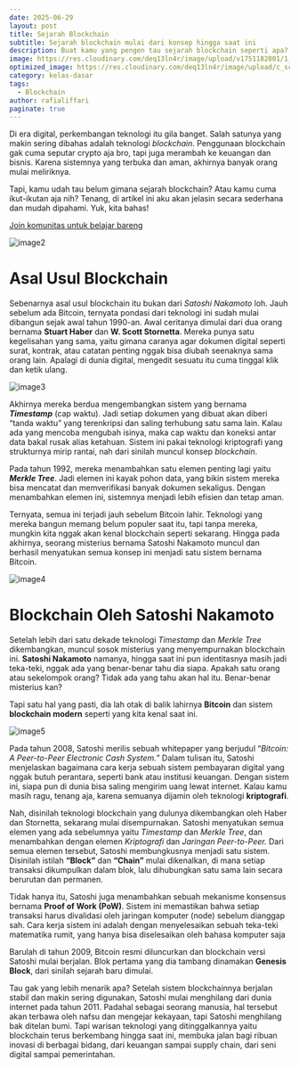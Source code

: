 ```yaml
---
date: 2025-06-29
layout: post
title: Sejarah Blockchain
subtitle: Sejarah blockchain mulai dari konsep hingga saat ini
description: Buat kamu yang pengen tau sejarah blockchain seperti apa? Artikel ini cocok buat kamu baca
image: https://res.cloudinary.com/deq13ln4r/image/upload/v1751182801/1_zgmzc5.png
optimized_image: https://res.cloudinary.com/deq13ln4r/image/upload/c_scale,w_380/v1751182801/1_zgmzc5.png
category: kelas-dasar
tags:
  - Blockchain
author: rafialiffari
paginate: true
---
```

Di era digital, perkembangan teknologi itu gila banget. Salah satunya yang makin sering dibahas adalah teknologi *blockchain*. Penggunaan blockchain gak cuma seputar crypto aja bro, tapi juga merambah ke keuangan dan bisnis. Karena sistemnya yang terbuka dan aman, akhirnya banyak orang mulai meliriknya. 

Tapi, kamu udah tau belum gimana sejarah blockchain? Atau kamu cuma ikut-ikutan aja nih? Tenang, di artikel ini aku akan jelasin secara sederhana dan mudah dipahami. Yuk, kita bahas\!

[Join komunitas untuk belajar bareng](https://t.me/Blockhore)

![image2](https://res.cloudinary.com/deq13ln4r/image/upload/v1751182798/2_dloags.png)

# Asal Usul Blockchain

Sebenarnya asal usul blockchain itu bukan dari *Satoshi Nakamoto* loh. Jauh sebelum ada Bitcoin, ternyata pondasi dari teknologi ini sudah mulai dibangun sejak awal tahun 1990-an. Awal ceritanya dimulai dari dua orang bernama **Stuart Haber** dan **W. Scott Stornetta**. Mereka punya satu kegelisahan yang sama, yaitu gimana caranya agar dokumen digital seperti surat, kontrak, atau catatan penting nggak bisa diubah seenaknya sama orang lain. Apalagi di dunia digital, mengedit sesuatu itu cuma tinggal klik dan ketik ulang.

![image3](https://res.cloudinary.com/deq13ln4r/image/upload/v1751182798/3_wi5fwr.png)

Akhirnya mereka berdua mengembangkan sistem yang bernama ***Timestamp*** (cap waktu). Jadi setiap dokumen yang dibuat akan diberi “tanda waktu” yang terenkripsi dan saling terhubung satu sama lain. Kalau ada yang mencoba mengubah isinya, maka cap waktu dan koneksi antar data bakal rusak alias ketahuan. Sistem ini pakai teknologi kriptografi yang strukturnya mirip rantai, nah dari sinilah muncul konsep *blockchain*.

Pada tahun 1992, mereka menambahkan satu elemen penting lagi yaitu ***Merkle Tree***. Jadi elemen ini kayak pohon data, yang bikin sistem mereka bisa mencatat dan memverifikasi banyak dokumen sekaligus. Dengan menambahkan elemen ini, sistemnya menjadi lebih efisien dan tetap aman.

Ternyata, semua ini terjadi jauh sebelum Bitcoin lahir. Teknologi yang mereka bangun memang belum populer saat itu, tapi tanpa mereka, mungkin kita nggak akan kenal blockchain seperti sekarang. Hingga pada akhirnya, seorang misterius bernama Satoshi Nakamoto muncul dan berhasil menyatukan semua konsep ini menjadi satu sistem bernama Bitcoin.

![image4](https://res.cloudinary.com/deq13ln4r/image/upload/v1751182797/4_w6klz3.png)

# Blockchain Oleh Satoshi Nakamoto

Setelah lebih dari satu dekade teknologi *Timestamp* dan *Merkle Tree* dikembangkan, muncul sosok misterius yang menyempurnakan blockchain ini. **Satoshi Nakamoto** namanya, hingga saat ini pun identitasnya masih jadi teka-teki, nggak ada yang benar-benar tahu dia siapa. Apakah satu orang atau sekelompok orang? Tidak ada yang tahu akan hal itu. Benar-benar misterius kan?

Tapi satu hal yang pasti, dia lah otak di balik lahirnya **Bitcoin** dan sistem **blockchain modern** seperti yang kita kenal saat ini.

![image5](https://res.cloudinary.com/deq13ln4r/image/upload/v1751182797/5_m3pse7.png)

Pada tahun 2008, Satoshi merilis sebuah whitepaper yang berjudul “*Bitcoin: A Peer-to-Peer Electronic Cash System.*” Dalam tulisan itu, Satoshi menjelaskan bagaimana cara kerja sebuah sistem pembayaran digital yang nggak butuh perantara, seperti bank atau institusi keuangan. Dengan sistem ini, siapa pun di dunia bisa saling mengirim uang lewat internet. Kalau kamu masih ragu, tenang aja, karena semuanya dijamin oleh teknologi **kriptografi**.

Nah, disinilah teknologi blockchain yang dulunya dikembangkan oleh Haber dan Stornetta, sekarang mulai disempurnakan. Satoshi menyatukan semua elemen yang ada sebelumnya yaitu *Timestamp* dan *Merkle Tree*, dan menambahkan dengan elemen *Kriptografi* dan *Jaringan Peer-to-Peer.* Dari semua elemen tersebut, Satoshi membungkusnya menjadi satu sistem. Disinilah istilah **“Block”** dan **“Chain”** mulai dikenalkan, di mana setiap transaksi dikumpulkan dalam blok, lalu dihubungkan satu sama lain secara berurutan dan permanen.

Tidak hanya itu, Satoshi juga menambahkan sebuah mekanisme konsensus bernama **Proof of Work (PoW)**. Sistem ini memastikan bahwa setiap transaksi harus divalidasi oleh jaringan komputer (node) sebelum dianggap sah. Cara kerja sistem ini adalah dengan menyelesaikan sebuah teka-teki matematika rumit, yang hanya bisa diselesaikan oleh bahasa komputer saja

Barulah di tahun 2009, Bitcoin resmi diluncurkan dan blockchain versi Satoshi mulai berjalan. Blok pertama yang dia tambang dinamakan **Genesis Block**, dari sinilah sejarah baru dimulai.

Tau gak yang lebih menarik apa? Setelah sistem blockchainnya berjalan stabil dan makin sering digunakan, Satoshi mulai menghilang dari dunia internet pada tahun 2011\. Padahal sebagai seorang manusia, hal tersebut akan terbawa oleh nafsu dan mengejar kekayaan, tapi Satoshi menghilang bak ditelan bumi. Tapi warisan teknologi yang ditinggalkannya yaitu blockchain terus berkembang hingga saat ini, membuka jalan bagi ribuan inovasi di berbagai bidang, dari keuangan sampai supply chain, dari seni digital sampai pemerintahan.
